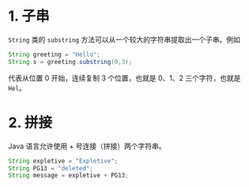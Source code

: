 # 1. 子串

`String` 类的 `substring` 方法可以从一个较大的字符串提取出一个子串。例如

```java
String greeting = "Hello";
String s = greeting.substring(0,3);
```

代表从位置 0 开始，连续复制 3 个位置，也就是 0、1、2 三个字符，也就是 `Hel`。

# 2. 拼接

Java 语言允许使用 + 号连接（拼接）两个字符串。

```java
String expletive = "Expletive";
String PG13 = "deleted";
String message = expletive + PG13;
```

